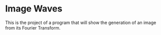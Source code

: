 Image Waves
===========
This is the project of a program that will show the generation of an image from its Fourier Transform.
